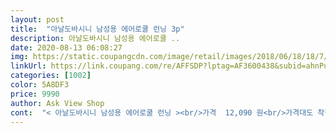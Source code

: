 ```yaml
---
layout: post 
title:  "아날도바시니 남성용 에어로쿨 런닝 3p" 
description: 아날도바시니 남성용 에어로쿨 ..
date: 2020-08-13 06:08:27 
img: https://static.coupangcdn.com/image/retail/images/2018/06/18/18/7/fa83fe89-367e-48f6-9a18-2a16ce094c59.jpg 
linkUrl: https://link.coupang.com/re/AFFSDP?lptag=AF3600438&subid=ahnPublicAsk&pageKey=207847774&itemId=615882778&vendorItemId=4615674065&traceid=V0-113-efdf60ddb8a8dea2 
categories: [1002] 
color: 5A8DF3 
price: 9990 
author: Ask View Shop 
cont:  "< 아날도바시니 남성용 에어로쿨 런닝 ><br/>가격  12,090 원<br/>가격대도 착한데 불량도 없고<br/>같이 개어놓으니 걍 하얘보이고 기존 런닝은<br/>구매가 11,970원 오늘은 가격이 9,990원 더 내렸네요<br/>더 누래보여서ㅎㅎ<br/>런닝도 너무 질이 좋아요<br/>런닝은 과산화수소 넣어 삶아 빨기도 하고 하얘지는 테크닉은 다해봤는데 시간이지나면 점점 누래지네요.<br/><br/>런닝은 딱맞게 입어야 간지죠<br/>사이즈  95호<br/>색상  화이트<br/>세탁했는데 금방 마르네요ㅎ<br/>수량  3 p<br/>시원하고 촤르르 떨어지는 재질이에요<br/>신랑이 에어로쿨 런닝만<br/>신랑이 주문해달라서 상품 검색하다 이게 에어쿨 기능성 원단 100% 로 나오길래 상품평도 좋고해서 6장 주문했거든요.<br/> 같은 브랜드 딸 팬티 산 적 있었는데 좋았던 기억도  있구요 촤르르 떨어지는 원단에 시원해보였는데 신랑이 입어보고 완전 좋다고 하네요 잘 산 것 같아요.<br/> 입었을때 살이 살짝 비치고 신랑이 착용감이 좋다고 합니다<br/>아쉽지만 필요할 때 바로 산거니 그래도 만족합니다.<br/><br/>언제나 그랬듯 105사이즈가 맞을것 같아서 샀는데 좀 헐렁이네요.<br/><br/>여름에 시원하게 입을게요!<br/>이번에 남편 런닝 사려고 알아보다 쿨링소재로 된게<br/>입어서 주문했어요<br/>잘 접어서 기울게 개어놓으면 스르륵 떨어지는 소재ㅎㅎ<br/>재질은 차르르 떨어지는 소재네요ㅎㅎ<br/>저 가격에 완전 괜찮은 것 같아요 110은 귀하니까요^^<br/>전 잘 모르겠어요ㅎㅎ 그냥 기존에 입던 순면 런닝이랑<br/>좋은것 같아 이 제품으로 샀어요.<br/><br/>주문  20.<br/> 7.<br/> 23<br/>최근 몆주동안 다욧도시락 먹었더니 뱃살이 빠졌나봐요ㅎㅎ<br/>평소에 아날도바니시 면팬티 입는데<br/>포장지를 찢으면서 개봉해서ㅎ 어쩔수없이 그냥 입으려고요ㅎㅎ<br/>푸른빛이 돈다고 상품평을 본것 같은데<br/>" 
---
```

